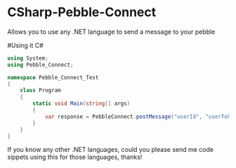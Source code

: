 # CSharp-Pebble-Connect
Allows you to use any .NET language to send a message to your pebble

#Using it
C#
```C#
using System;
using Pebble_Connect;

namespace Pebble_Connect_Test
{
    class Program
    {
        static void Main(string[] args)
        {
            var response = PebbleConnect.postMessage("userId", "userToken", "messageBody", "messageTitle");
        }
    }
}
```
If you know any other .NET languages, could you please send me code sippets using this for those languages, thanks!
